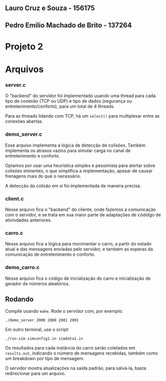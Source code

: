 ## Lauro Cruz e Souza - 156175
## Pedro Emílio Machado de Brito - 137264

# Projeto 2

# Arquivos

### server.c

O "backend" do servidor foi implementado usando uma thread para cada tipo de
conexão (TCP ou UDP) e tipo de dados (segurança ou entretenimento/conforto),
para um total de 4 threads.

Para as threads lidando com TCP, há um `select()` para multiplexar entre as
conexões abertas.

### demo_server.c

Esse arquivo implementa a lógica de detecção de colisões. Também implementa os
atrasos vazios para simular carga no canal de entretenimento e conforto.

Optamos por usar uma heurística simples e pessimista para alertar sobre colisões
iminentes, o que simplifica a implementação, apesar de causar frenagens mais do
que o necessário.

A detecção da colisão em si foi implementada de maneira precisa.

### client.c

Nesse arquivo fica o "backend" do cliente, onde fazemos a comunicação com o
servidor, e se trata em sua maior parte de adaptações de códidgo de ativivdades
anteriores.

### carro.c

Nesse arquivo fica a lógica para movimentar o carro, a partir do estado atual e
das mensagens enviadas pelo servidor, e também as esperas da comunicação de
entretenimento e conforto.

### demo_carro.c

Nesse arquivo fica o código de inicialização do carro e inicialização de gerador
de números aleatórios.


## Rodando

Compile usando `make`. Rode o servidor com, por exemplo:

```
./demo_server 2000 2000 2001 2001
```

Em outro terminal, use o script:

```
./run-sim simconfig1.in simdata1.in
```

Os resultados para cada instância do carro serão coletados em `results.out`,
indicando o número de mensagens recebidas, também como um breakdown por tipo de
mensagem.

O servidor mostra atualizações na saída padrão, para salvá-la, basta
redirecionar para um arquivo.

